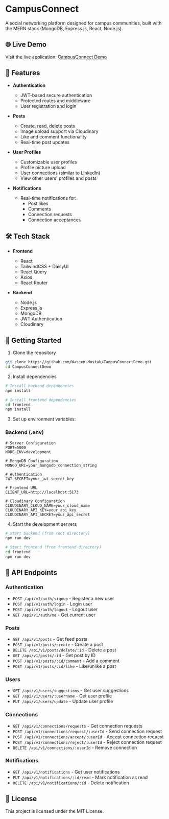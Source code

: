 # CampusConnect

A social networking platform designed for campus communities, built with the MERN stack (MongoDB, Express.js, React, Node.js).

## 🌐 Live Demo

Visit the live application: [CampusConnect Demo](https://campusconnectdemo-sb51.onrender.com)

## 🌟 Features

- **Authentication**
  - JWT-based secure authentication
  - Protected routes and middleware
  - User registration and login

- **Posts**
  - Create, read, delete posts
  - Image upload support via Cloudinary
  - Like and comment functionality
  - Real-time post updates

- **User Profiles**
  - Customizable user profiles
  - Profile picture upload
  - User connections (similar to LinkedIn)
  - View other users' profiles and posts

- **Notifications**
  - Real-time notifications for:
    - Post likes
    - Comments
    - Connection requests
    - Connection acceptances

## 🛠️ Tech Stack

- **Frontend**
  - React
  - TailwindCSS + DaisyUI
  - React Query
  - Axios
  - React Router

- **Backend**
  - Node.js
  - Express.js
  - MongoDB
  - JWT Authentication
  - Cloudinary

## 🚀 Getting Started

1. Clone the repository
```bash
git clone https://github.com/Waseem-Mustak/CampusConnectDemo.git
cd CampusConnectDemo
```

2. Install dependencies
```bash
# Install backend dependencies
npm install

# Install frontend dependencies
cd frontend
npm install
```

3. Set up environment variables:

### Backend (.env)
```env
# Server Configuration
PORT=5000
NODE_ENV=development

# MongoDB Configuration
MONGO_URI=your_mongodb_connection_string

# Authentication
JWT_SECRET=your_jwt_secret_key

# Frontend URL
CLIENT_URL=http://localhost:5173

# Cloudinary Configuration
CLOUDINARY_CLOUD_NAME=your_cloud_name
CLOUDINARY_API_KEY=your_api_key
CLOUDINARY_API_SECRET=your_api_secret
```

4. Start the development servers
```bash
# Start backend (from root directory)
npm run dev

# Start frontend (from frontend directory)
cd frontend
npm run dev
```

## 📱 API Endpoints

### Authentication
- `POST /api/v1/auth/signup` - Register a new user
- `POST /api/v1/auth/login` - Login user
- `POST /api/v1/auth/logout` - Logout user
- `GET /api/v1/auth/me` - Get current user

### Posts
- `GET /api/v1/posts` - Get feed posts
- `POST /api/v1/posts/create` - Create a post
- `DELETE /api/v1/posts/delete/:id` - Delete a post
- `GET /api/v1/posts/:id` - Get post by ID
- `POST /api/v1/posts/:id/comment` - Add a comment
- `POST /api/v1/posts/:id/like` - Like/unlike a post

### Users
- `GET /api/v1/users/suggestions` - Get user suggestions
- `GET /api/v1/users/:username` - Get user profile
- `PUT /api/v1/users/update` - Update user profile

### Connections
- `GET /api/v1/connections/requests` - Get connection requests
- `POST /api/v1/connections/request/:userId` - Send connection request
- `POST /api/v1/connections/accept/:userId` - Accept connection request
- `POST /api/v1/connections/reject/:userId` - Reject connection request
- `DELETE /api/v1/connections/:userId` - Remove connection

### Notifications
- `GET /api/v1/notifications` - Get user notifications
- `PUT /api/v1/notifications/:id/read` - Mark notification as read
- `DELETE /api/v1/notifications/:id` - Delete notification


## 📝 License

This project is licensed under the MIT License.
